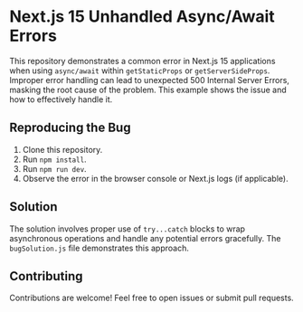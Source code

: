 # Next.js 15 Unhandled Async/Await Errors

This repository demonstrates a common error in Next.js 15 applications when using `async/await` within `getStaticProps` or `getServerSideProps`.  Improper error handling can lead to unexpected 500 Internal Server Errors, masking the root cause of the problem.  This example shows the issue and how to effectively handle it.

## Reproducing the Bug

1. Clone this repository.
2. Run `npm install`.
3. Run `npm run dev`.
4. Observe the error in the browser console or Next.js logs (if applicable). 

## Solution

The solution involves proper use of `try...catch` blocks to wrap asynchronous operations and handle any potential errors gracefully.  The `bugSolution.js` file demonstrates this approach.

## Contributing

Contributions are welcome!  Feel free to open issues or submit pull requests.